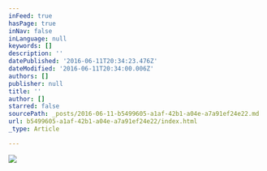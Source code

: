 ```yaml
---
inFeed: true
hasPage: true
inNav: false
inLanguage: null
keywords: []
description: ''
datePublished: '2016-06-11T20:34:23.476Z'
dateModified: '2016-06-11T20:34:00.006Z'
authors: []
publisher: null
title: ''
author: []
starred: false
sourcePath: _posts/2016-06-11-b5499605-a1af-42b1-a04e-a7a91ef24e22.md
url: b5499605-a1af-42b1-a04e-a7a91ef24e22/index.html
_type: Article

---
```

![](https://the-grid-user-content.s3-us-west-2.amazonaws.com/b6e117a4-ae34-46d8-bfed-e04473eb970f.jpg)